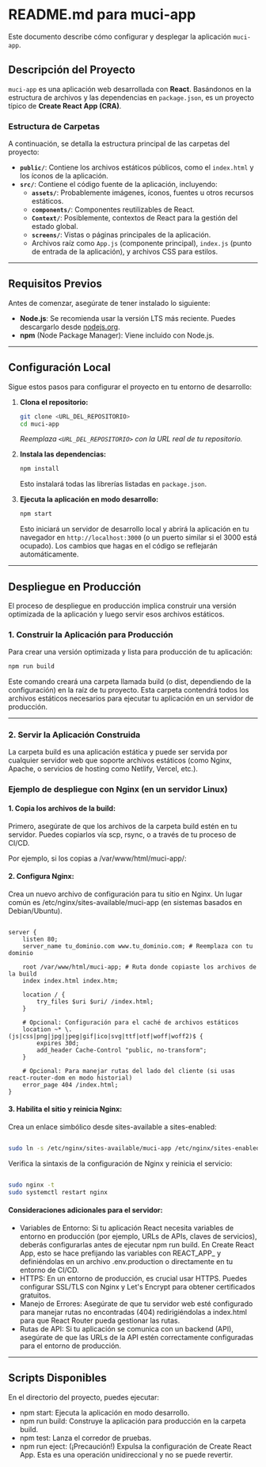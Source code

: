 # README.md para muci-app

Este documento describe cómo configurar y desplegar la aplicación `muci-app`.

## Descripción del Proyecto

`muci-app` es una aplicación web desarrollada con **React**. Basándonos en la estructura de archivos y las dependencias en `package.json`, es un proyecto típico de **Create React App (CRA)**.

### Estructura de Carpetas

A continuación, se detalla la estructura principal de las carpetas del proyecto:

* **`public/`**: Contiene los archivos estáticos públicos, como el `index.html` y los íconos de la aplicación.
* **`src/`**: Contiene el código fuente de la aplicación, incluyendo:
    * **`assets/`**: Probablemente imágenes, íconos, fuentes u otros recursos estáticos.
    * **`components/`**: Componentes reutilizables de React.
    * **`Context/`**: Posiblemente, contextos de React para la gestión del estado global.
    * **`screens/`**: Vistas o páginas principales de la aplicación.
    * Archivos raíz como `App.js` (componente principal), `index.js` (punto de entrada de la aplicación), y archivos CSS para estilos.

---

## Requisitos Previos

Antes de comenzar, asegúrate de tener instalado lo siguiente:

* **Node.js**: Se recomienda usar la versión LTS más reciente. Puedes descargarlo desde [nodejs.org](https://nodejs.org/).
* **npm** (Node Package Manager): Viene incluido con Node.js.

---

## Configuración Local

Sigue estos pasos para configurar el proyecto en tu entorno de desarrollo:

1.  **Clona el repositorio:**
    ```bash
    git clone <URL_DEL_REPOSITORIO>
    cd muci-app
    ```
    *Reemplaza `<URL_DEL_REPOSITORIO>` con la URL real de tu repositorio.*

2.  **Instala las dependencias:**
    ```bash
    npm install
    ```
    Esto instalará todas las librerías listadas en `package.json`.

3.  **Ejecuta la aplicación en modo desarrollo:**
    ```bash
    npm start
    ```
    Esto iniciará un servidor de desarrollo local y abrirá la aplicación en tu navegador en `http://localhost:3000` (o un puerto similar si el 3000 está ocupado). Los cambios que hagas en el código se reflejarán automáticamente.

---

## Despliegue en Producción

El proceso de despliegue en producción implica construir una versión optimizada de la aplicación y luego servir esos archivos estáticos.

### 1. Construir la Aplicación para Producción

Para crear una versión optimizada y lista para producción de tu aplicación:

```bash
npm run build
```
Este comando creará una carpeta llamada build (o dist, dependiendo de la configuración) en la raíz de tu proyecto. Esta carpeta contendrá todos los archivos estáticos necesarios para ejecutar tu aplicación en un servidor de producción.

---

### 2. Servir la Aplicación Construida

La carpeta build es una aplicación estática y puede ser servida por cualquier servidor web que soporte archivos estáticos (como Nginx, Apache, o servicios de hosting como Netlify, Vercel, etc.).

### Ejemplo de despliegue con Nginx (en un servidor Linux)
#### 1. Copia los archivos de la build:
Primero, asegúrate de que los archivos de la carpeta build estén en tu servidor. Puedes copiarlos vía scp, rsync, o a través de tu proceso de CI/CD.

Por ejemplo, si los copias a /var/www/html/muci-app/:

#### 2. Configura Nginx:
Crea un nuevo archivo de configuración para tu sitio en Nginx. Un lugar común es /etc/nginx/sites-available/muci-app (en sistemas basados en Debian/Ubuntu).

```Nginx

server {
    listen 80;
    server_name tu_dominio.com www.tu_dominio.com; # Reemplaza con tu dominio

    root /var/www/html/muci-app; # Ruta donde copiaste los archivos de la build
    index index.html index.htm;

    location / {
        try_files $uri $uri/ /index.html;
    }

    # Opcional: Configuración para el caché de archivos estáticos
    location ~* \.(js|css|png|jpg|jpeg|gif|ico|svg|ttf|otf|woff|woff2)$ {
        expires 30d;
        add_header Cache-Control "public, no-transform";
    }

    # Opcional: Para manejar rutas del lado del cliente (si usas react-router-dom en modo historial)
    error_page 404 /index.html;
}
```

#### 3. Habilita el sitio y reinicia Nginx:
Crea un enlace simbólico desde sites-available a sites-enabled:

```Bash

sudo ln -s /etc/nginx/sites-available/muci-app /etc/nginx/sites-enabled/
```

Verifica la sintaxis de la configuración de Nginx y reinicia el servicio:

```Bash

sudo nginx -t
sudo systemctl restart nginx
```

#### Consideraciones adicionales para el servidor:

* Variables de Entorno: Si tu aplicación React necesita variables de entorno en producción (por ejemplo, URLs de APIs, claves de servicios), deberás configurarlas antes de ejecutar npm run build. En Create React App, esto se hace prefijando las variables con REACT_APP_ y definiéndolas en un archivo .env.production o directamente en tu entorno de CI/CD.
* HTTPS: En un entorno de producción, es crucial usar HTTPS. Puedes configurar SSL/TLS con Nginx y Let's Encrypt para obtener certificados gratuitos.
* Manejo de Errores: Asegúrate de que tu servidor web esté configurado para manejar rutas no encontradas (404) redirigiéndolas a index.html para que React Router pueda gestionar las rutas.
* Rutas de API: Si tu aplicación se comunica con un backend (API), asegúrate de que las URLs de la API estén correctamente configuradas para el entorno de producción.

---

## Scripts Disponibles
En el directorio del proyecto, puedes ejecutar:

* npm start: Ejecuta la aplicación en modo desarrollo.
* npm run build: Construye la aplicación para producción en la carpeta build.
* npm test: Lanza el corredor de pruebas.
* npm run eject: (¡Precaución!) Expulsa la configuración de Create React App. Esta es una operación unidireccional y no se puede revertir.